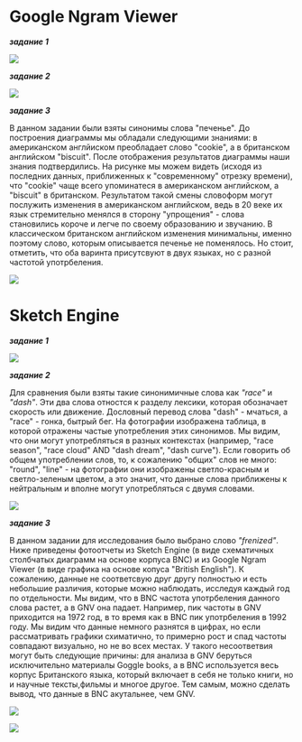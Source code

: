 # Google Ngram Viewer
**_задание 1_**

![](https://github.com/snovivi/hw6/blob/master/Снимок%20экрана%202018-03-27%20в%2020.40.03.png)

**_задание 2_**

![](https://github.com/snovivi/hw6/blob/master/Снимок%20экрана%202018-03-27%20в%2022.44.25.png)

**_задание 3_**

В данном задании были взяты синонимы слова "печенье". До построения диаграммы мы обладали следующими знаниями: в американском англйиском преобладает слово "cookie", а в британском английском "biscuit". После отображения результатов диаграммы наши знания подтвердились. На рисунке мы можем видеть (исходя из последних данных, приближенных к "современному" отрезку времени), что "cookie" чаще всего упоминатеся в американском английском, а "biscuit" в британском. Результатом такой смены словоформ могут послужить изменения в американском английском, ведь в 20 веке их язык стремительно менялся в сторону "упрощения" - слова становились короче и легче по своему образованию и звучанию. В классическом британском английском изменения минимальны, именно поэтому слово, которым описывается печенье не поменялось. Но стоит, отметить, что оба варинта присутсвуют в двух языках, но с разной частотой употрбеления. 

![](https://github.com/snovivi/hw6/blob/master/Снимок%20экрана%202018-03-29%20в%2020.04.25.png)

# Sketch Engine
**_задание 1_**

![](https://github.com/snovivi/hw6/blob/master/Снимок%20экрана%202018-03-27%20в%2021.17.18.png)

**_задание 2_**

Для сравнения были взяты такие синонимичные слова как *"race"* и *"dash"*. Эти два слова отностся к разделу лексики, которая обозначает скорость или движение. Дословный перевод слова "dash" - мчаться, а "race" - гонка, бытрый бег. На фотографии изображена таблица, в которой отражены частые употребления этих синонимов. Мы видим, что они могут употребляться в разных контекстах (например, "race season", "race cloud" AND "dash dream", "dash curve"). Если говорить об общем употреблении слов, то, к сожалению "общих" слов не много: "round", "line" - на фотографии они изображены светло-красным и светло-зеленым цветом, а это значит, что данные слова приближены к нейтральным и вполне могут употребляться с двумя словами.

![](https://github.com/snovivi/hw6/blob/master/Снимок%20экрана%202018-03-27%20в%2021.25.01.png)

**_задание 3_**

В данном задании для исследования было выбрано слово *"frenized"*. Ниже приведены фотоотчеты из Sketch Engine (в виде схематичных столбчатых диаграмм на основе корпуса BNC) и из Google Ngram Viewer (в виде графика на основе копуса "British English"). К сожалению, данные не соответсвую друг другу полностью и есть небольшие различия, которые можно наблюдать, исследуя каждый год по отдельности. Мы видим, что в BNC частота употрбеления данного слова растет, а в GNV она падает. Например, пик частоты в GNV приходится на 1972 год, в то время как в BNC пик употрбеления в 1992 году. Мы видим что данные немного разнятся в цифрах, но если рассматривать графики схиматично, то примерно рост и спад частоты совпадают визуально, но не во всех местах. У такого несоответвия могут быть следующие причины: для анализа в GNV беруться исключительно материалы Goggle books, а в BNC используется весь корпус Британского языка, который включает в себя не только книги, но и научные тексты,фильмы и многое другое. Тем самым, можно сделать вывод, что данные в BNC акутальнее, чем GNV.

![](https://github.com/snovivi/hw6/blob/master/Снимок%20экрана%202018-03-27%20в%2022.17.41.png)

![](https://github.com/snovivi/hw6/blob/master/Снимок%20экрана%202018-04-06%20в%2020.41.14.png)
